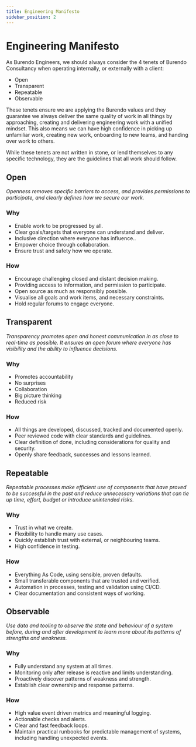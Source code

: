 ```yaml
---
title: Engineering Manifesto
sidebar_position: 2
---
```


# Engineering Manifesto

As Burendo Engineers, we should always consider the 4 tenets of Burendo Consultancy when operating internally, or externally with a client:

* Open
* Transparent
* Repeatable
* Observable

These tenets ensure we are applying the Burendo values and they guarantee we always deliver the same quality of work in all things by approaching, creating and delivering engineering work with a unified mindset.  This also means we can have high confidence in picking up unfamiliar work, creating new work, onboarding to new teams, and handing over work to others.

While these tenets are not written in stone, or lend themselves to any specific technology, they are the guidelines that all work should follow.

## Open

_Openness removes specific barriers to access, and provides permissions to participate, and clearly defines how we secure our work._

### Why

  * Enable work to be progressed by all.
  * Clear goals/targets that everyone can understand and deliver.
  * Inclusive direction where everyone has influence..
  * Empower choice through collaboration.
  * Ensure trust and safety how we operate.

### How

  * Encourage challenging closed and distant decision making.
  * Providing access to information, and permission to participate.
  * Open source as much as responsibly possible.
  * Visualise all goals and work items, and necessary constraints.
  * Hold regular forums to engage everyone.

## Transparent

_Transparency promotes open and honest communication in as close to real-time as possible. It ensures an open forum where everyone has visibility and the ability to influence decisions._

### Why

  * Promotes accountability
  * No surprises
  * Collaboration
  * Big picture thinking
  * Reduced risk

### How

  * All things are developed, discussed, tracked and documented openly.
  * Peer reviewed code with clear standards and guidelines.
  * Clear definition of done, including considerations for quality and security.
  * Openly share feedback, successes and lessons learned.
  

## Repeatable

_Repeatable processes make efficient use of components that have proved to be successful in the past and reduce unnecessary variations that can tie up time, effort, budget or introduce unintended risks._

### Why

  * Trust in what we create.
  * Flexibility to handle many use cases.
  * Quickly establish trust with external, or neighbouring teams.
  * High confidence in testing.

### How

  * Everything As Code, using sensible, proven defaults.
  * Small transferable components that are trusted and verified.
  * Automation in processes, testing and validation using CI/CD.
  * Clear documentation and consistent ways of working.

## Observable

_Use data and tooling to observe the state and behaviour of a system before, during and after development to learn more about its patterns of strengths and weakness._

### Why

  * Fully understand any system at all times.
  * Monitoring only after release is reactive and limits understanding.
  * Proactively discover patterns of weakness and strength.
  * Establish clear ownership and response patterns.

### How
  * High value event driven metrics and meaningful logging.
  * Actionable  checks and alerts.
  * Clear and fast feedback loops.
  * Maintain practical runbooks for predictable management of systems, including handling unexpected events.
  